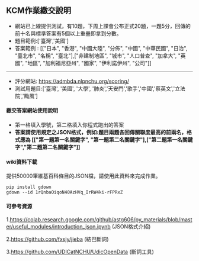## KCM作業繳交說明

- 網站已上線提供測試，有10題，下周上課會公布正式20題，一題5分，回傳的前十名與標準答案有5個以上重疊即拿到分數。
- 題目範例:['臺灣','美國']
- 答案範例 : [["日本", "香港", "中國大陸", "分佈", "中國", "中華民國", "日治", "臺北市", "名稱", 
"臺北"],["非建制地區", "城市", "人口普查", "加拿大", "英國", "地區", "加利福尼亞州", "國家", "伊利諾伊州", "公司"]]

---

- 評分網站: <https://admbda.nlpnchu.org/scoring/>
- 測試用題目:['臺灣', '美國', '大學', '肺炎','天安門','歌手','中國','蔡英文','立法院','颱風']

#### 繳交答案網站使用說明
- 第一格填入學號，第二格填入你程式跑出的答案
- **答案請使用規定之JSON格式，例如:題目兩題各回傳關聯度最高的前兩名，格式應為 [["第一題第一名關鍵字", "第一題第二名關鍵字"],["第二題第一名關鍵字","第二題第二名關鍵字"]]**

#### wiki資料下載
提供50000筆維基百科條目的JSON檔，請使用此資料來完成作業。

```
pip install gdown
gdown --id 1rQnbaOiqoN40AzHVq_IrRW4ki-rFPRxZ
```

#### 可參考資源
1.https://colab.research.google.com/github/astg606/py_materials/blob/master/useful_modules/introduction_json.ipynb (JSON格式介紹)

2.https://github.com/fxsjy/jieba (結巴斷詞)

3.https://github.com/UDICatNCHU/UdicOpenData (斷詞工具)
